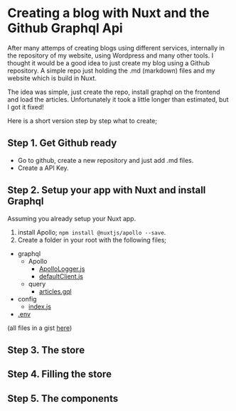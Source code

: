 # Creating a blog with Nuxt and the Github Graphql Api

After many attemps of creating blogs using different services, internally in the repository of my website, using Wordpress and many other tools. I thought it would be a good idea to just create my blog using a Github repository. A simple repo just holding the .md (markdown) files and my website which is build in Nuxt. 

The idea was simple, just create the repo, install graphql on the frontend and load the articles. Unfortunately it took a little longer than estimated, but I got it fixed!

Here is a short version step by step what to create;

## Step 1. Get Github ready

- Go to github, create a new repository and just add .md files. 
- Create a API Key.



## Step 2. Setup your app with Nuxt and install Graphql

Assuming you already setup your Nuxt app. 
1. install Apollo; `npm install @nuxtjs/apollo --save`.
2. Create a folder in your root with the following files; 

- graphql
   - Apollo
     - [ApolloLogger.js](https://gist.github.com/silvandiepen/9a7508fedb97242ccbbfdf014616703f#file-apollologger-js)
     - [defaultClient.js](https://gist.github.com/silvandiepen/9a7508fedb97242ccbbfdf014616703f#file-defaultclient-js)
   - query
      - [articles.gql](https://gist.github.com/silvandiepen/9a7508fedb97242ccbbfdf014616703f#file-articles-gql)
- config
   - [index.js](https://gist.github.com/silvandiepen/9a7508fedb97242ccbbfdf014616703f#file-config-js)
- [.env](https://gist.github.com/silvandiepen/9a7508fedb97242ccbbfdf014616703f#file-env)

(all files in a gist [here](https://gist.github.com/silvandiepen/9a7508fedb97242ccbbfdf014616703f)) 
      
<script src="https://gist.github.com/silvandiepen/9a7508fedb97242ccbbfdf014616703f.js"></script>



## Step 3. The store



## Step 4. Filling the store

## Step 5. The components


